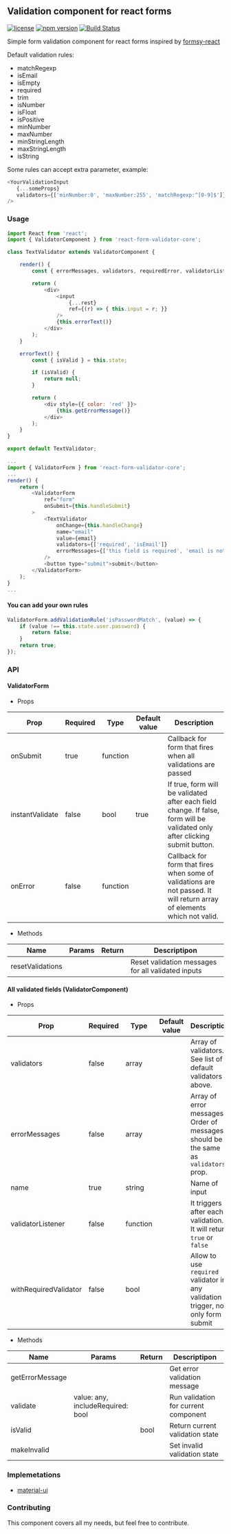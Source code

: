 ## Validation component for react forms

[![license](https://img.shields.io/github/license/mashape/apistatus.svg)](https://opensource.org/licenses/MIT)
[![npm version](https://badge.fury.io/js/react-form-validator-core.svg)](https://badge.fury.io/js/react-form-validator-core)
[![Build Status](https://travis-ci.org/NewOldMax/react-form-validator-core.svg?branch=master)](https://travis-ci.org/NewOldMax/react-form-validator-core)

Simple form validation component for react forms inspired by [formsy-react](https://github.com/christianalfoni/formsy-react)

Default validation rules:
+ matchRegexp
+ isEmail
+ isEmpty
+ required
+ trim
+ isNumber
+ isFloat
+ isPositive
+ minNumber
+ maxNumber
+ minStringLength
+ maxStringLength
+ isString

Some rules can accept extra parameter, example:
````javascript
<YourValidationInput
   {...someProps}
   validators={['minNumber:0', 'maxNumber:255', 'matchRegexp:^[0-9]$']}
/>
````

### Usage

````javascript
import React from 'react';
import { ValidatorComponent } from 'react-form-validator-core';

class TextValidator extends ValidatorComponent {

    render() {
        const { errorMessages, validators, requiredError, validatorListener, ...rest } = this.props;

        return (
            <div>
                <input
                    {...rest}
                    ref={(r) => { this.input = r; }}
                />
                {this.errorText()}
            </div>
        );
    }

    errorText() {
        const { isValid } = this.state;

        if (isValid) {
            return null;
        }

        return (
            <div style={{ color: 'red' }}>
                {this.getErrorMessage()}
            </div>
        );
    }
}

export default TextValidator;
````

````javascript
...
import { ValidatorForm } from 'react-form-validator-core';
...
render() {
    return (
        <ValidatorForm
            ref="form"
            onSubmit={this.handleSubmit}
        >
            <TextValidator
                onChange={this.handleChange}
                name="email"
                value={email}
                validators={['required', 'isEmail']}
                errorMessages={['this field is required', 'email is not valid']}
            />
            <button type="submit">submit</button>
        </ValidatorForm>
    );
}
...
````

#### You can add your own rules
````javascript
ValidatorForm.addValidationRule('isPasswordMatch', (value) => {
    if (value !== this.state.user.password) {
        return false;
    }
    return true;
});
````

### API

#### ValidatorForm

+ Props

| Prop            | Required | Type     | Default value | Description                                                                                                                  |
|-----------------|----------|----------|---------------|------------------------------------------------------------------------------------------------------------------------------|
| onSubmit        | true     | function |               | Callback for form that fires when all validations are passed                                                                 |
| instantValidate | false    | bool     | true          | If true, form will be validated after each field change. If false, form will be validated only after clicking submit button. |
| onError         | false    | function |               | Callback for form that fires when some of validations are not passed. It will return array of elements which not valid. |

+ Methods

| Name             | Params | Return | Descriptipon                                       |
|------------------|--------|--------|----------------------------------------------------|
| resetValidations |        |        | Reset validation messages for all validated inputs |

#### All validated fields (ValidatorComponent)

+ Props

| Prop            | Required | Type     | Default value | Description                                                                            |
|-----------------|----------|----------|---------------|----------------------------------------------------------------------------------------|
| validators      | false    | array    |               | Array of validators. See list of default validators above.                             |
| errorMessages   | false    | array    |               | Array of error messages. Order of messages should be the same as `validators` prop.    |
| name            | true     | string   |               | Name of input                                                                          |
| validatorListener | false  | function |               | It triggers after each validation. It will return `true` or `false`                    |
| withRequiredValidator | false | bool  |               | Allow to use `required` validator in any validation trigger, not only form submit      |

+ Methods

| Name             | Params | Return | Descriptipon                                       |
|------------------|--------|--------|----------------------------------------------------|
| getErrorMessage  |        |        | Get error validation message                       |
| validate         | value: any, includeRequired: bool | | Run validation for current component |
| isValid          |        | bool   | Return current validation state                    |
| makeInvalid      |        |        | Set invalid validation state                       |

### Implemetations

 + [material-ui](https://www.npmjs.com/package/react-material-ui-form-validator)

### Contributing

This component covers all my needs, but feel free to contribute.
